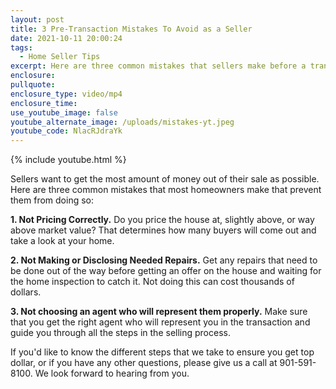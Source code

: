 ```yaml
---
layout: post
title: 3 Pre-Transaction Mistakes To Avoid as a Seller
date: 2021-10-11 20:00:24
tags:
  - Home Seller Tips
excerpt: Here are three common mistakes that sellers make before a transaction.
enclosure:
pullquote:
enclosure_type: video/mp4
enclosure_time:
use_youtube_image: false
youtube_alternate_image: /uploads/mistakes-yt.jpeg
youtube_code: NlacRJdraYk
---
```

{% include youtube.html %}

Sellers want to get the most amount of money out of their sale as possible. Here are three common mistakes that most homeowners make that prevent them from doing so:

**1\. Not Pricing Correctly.** Do you price the house at, slightly above, or way above market value? That determines how many buyers will come out and take a look at your home.

**2\. Not Making or Disclosing Needed Repairs.** Get any repairs that need to be done out of the way before getting an offer on the house and waiting for the home inspection to catch it. Not doing this can cost thousands of dollars.

**3\. Not choosing an agent who will represent them properly.** Make sure that you get the right agent who will represent you in the transaction and guide you through all the steps in the selling process.

If you'd like to know the different steps that we take to ensure you get top dollar, or if you have any other questions, please give us a call at 901-591-8100. We look forward to hearing from you.
